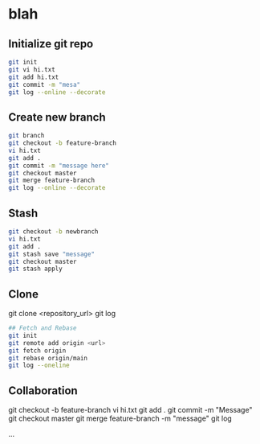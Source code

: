 # blah

## Initialize git repo
```bash
git init
git vi hi.txt
git add hi.txt
git commit -m "mesa"
git log --online --decorate
```
## Create new branch
```bash
git branch
git checkout -b feature-branch
vi hi.txt
git add .
git commit -m "message here"
git checkout master
git merge feature-branch
git log --online --decorate
```
## Stash
```bash
git checkout -b newbranch
vi hi.txt
git add .
git stash save "message"
git checkout master
git stash apply

```
## Clone
git clone <repository_url>
git log

```bash
## Fetch and Rebase
git init
git remote add origin <url>
git fetch origin
git rebase origin/main
git log --oneline
```

## Collaboration
git checkout -b feature-branch
vi hi.txt
git add .
git commit -m "Message"
git checkout master
git merge feature-branch -m "message"
git log

...
